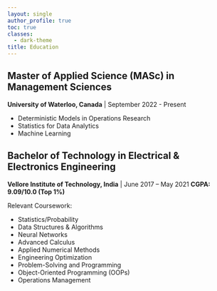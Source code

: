 ```yaml
---
layout: single
author_profile: true
toc: true
classes:
  - dark-theme
title: Education
---
```


## Master of Applied Science (MASc) in Management Sciences
**University of Waterloo, Canada** | September 2022 - Present

- Deterministic Models in Operations Research
- Statistics for Data Analytics
- Machine Learning

## Bachelor of Technology in Electrical & Electronics Engineering
**Vellore Institute of Technology, India** | June 2017 – May 2021
**CGPA: 9.09/10.0 (Top 1%)**

Relevant Coursework:
- Statistics/Probability
- Data Structures & Algorithms
- Neural Networks
- Advanced Calculus
- Applied Numerical Methods
- Engineering Optimization
- Problem-Solving and Programming
- Object-Oriented Programming (OOPs)
- Operations Management
